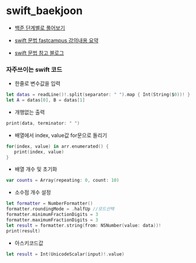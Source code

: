 # swift_baekjoon
* [백준 단계별로 풀어보기](https://www.acmicpc.net/step)

* [swift 문법 fastcampus 강의내용 요약](https://fdee.tistory.com/category/iOS%20개발자/swift%20기초)

* [swift 문법 참고 블로그](https://twih1203.medium.com/swift-알고리즘에-필요한-swift-basic-총정리-d86453bbeaa5)

### 자주쓰이는 swift 코드
* 한줄로 변수값을 입력
```swift
let datas = readLine()!.split(separator: " ").map { Int(String($0))! }
let A = datas[0], B = datas[1]
```
* 개행없는 출력
```swift
print(data, terminator: " ")
```
* 배열에서 index, value값 for문으로 돌리기
```swift
for(index, value) in arr.enumerated() {
   print(index, value)
}
```
* 배열 개수 및 초기화
```swift
var counts = Array(repeating: 0, count: 10)
```
* 소수점 개수 설정
```swift
let formatter = NumberFormatter()
formatter.roundingMode = .halfUp //모드선택
formatter.minimumFractionDigits = 3
formatter.maximumFractionDigits = 3
let result = formatter.string(from: NSNumber(value: data))!
print(result)
```
* 아스키코드값
```swift
let result = Int(UnicodeScalar(input)!.value)
```
